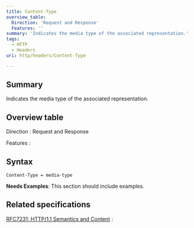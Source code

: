 ```yaml
---
title: Content-Type
overview_table:
  Direction: 'Request and Response'
  Features: ''
summary: 'Indicates the media type of the associated representation.'
tags:
  - HTTP
  - Headers
uri: http/headers/Content-Type

---
```

## <span>Summary</span>

Indicates the media type of the associated representation.

## <span>Overview table</span>

Direction
:   Request and Response

Features
:

## <span>Syntax</span>

    Content-Type = media-type

**Needs Examples**: This section should include examples.

## <span>Related specifications</span>

[RFC7231: HTTP/1.1 Semantics and Content](http://tools.ietf.org/html/rfc7231#section-3.1.1.5)
:

